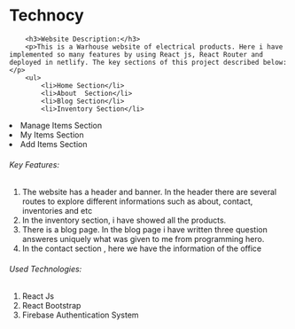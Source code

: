 <h1>Technocy</h1>
        
        <h3>Website Description:</h3>
        <p>This is a Warhouse website of electrical products. Here i have implemented so many features by using React js, React Router and deployed in netlify. The key sections of this project described below:</p>
        <ul>
            <li>Home Section</li>
            <li>About  Section</li>
            <li>Blog Section</li>
            <li>Inventory Section</li>
  <li>Manage Items Section</li>
  <li>My Items Section</li>
  <li>Add Items Section</li>
        </ul>
        <h6>Key Features:</h6>
        <ol>
            <li>The website has a header and banner. In the header there are several routes to explore different informations such as about, contact, inventories and etc</li>
            <li>In the inventory section, i have showed all the products.</li>
            <li>There is a blog page. In the blog page i have written three question answeres uniquely what was given to me from programming hero.</li>
            <li>In the contact section , here we have the information of the office</li>
        </ol>
        <h6>Used Technologies:</h6>
        <ol>
            <li>React Js</li>
            <li>React Bootstrap</li>
            <li>Firebase Authentication System</li>
        </ol>

       

